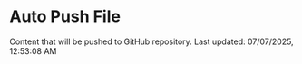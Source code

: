 # Auto Push File

Content that will be pushed to GitHub repository.
Last updated: 07/07/2025, 12:53:08 AM